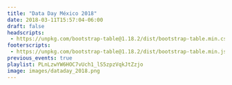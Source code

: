 ```yaml
---
title: "Data Day México 2018"
date: 2018-03-11T15:57:04-06:00
draft: false
headscripts:
 - https://unpkg.com/bootstrap-table@1.18.2/dist/bootstrap-table.min.css
footerscripts:
 - https://unpkg.com/bootstrap-table@1.18.2/dist/bootstrap-table.min.js
previous_events: true
playlist: PLnLzwYW6HOC7vUch1_lS5zpzVqkJtZzjo
image: images/dataday_2018.png
---
```


